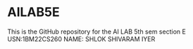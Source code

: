 # AILAB5E
This is the GitHub repository for the AI LAB 5th sem section E
USN:1BM22CS260
NAME: SHLOK SHIVARAM IYER
